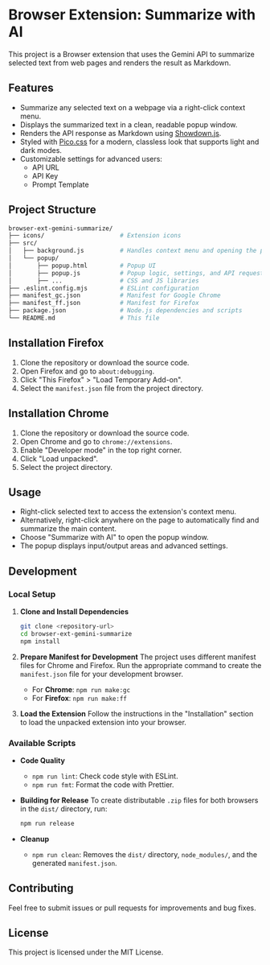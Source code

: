 # Browser Extension: Summarize with AI

This project is a Browser extension that uses the Gemini API to summarize selected text from web pages and renders the result as Markdown.

## Features

- Summarize any selected text on a webpage via a right-click context menu.
- Displays the summarized text in a clean, readable popup window.
- Renders the API response as Markdown using [Showdown.js](http://showdownjs.com/).
- Styled with [Pico.css](https://picocss.com) for a modern, classless look that supports light and dark modes.
- Customizable settings for advanced users:
  - API URL
  - API Key
  - Prompt Template

## Project Structure

```bash
browser-ext-gemini-summarize/
├── icons/                     # Extension icons
├── src/
│   ├── background.js          # Handles context menu and opening the popup
│   └── popup/
│       ├── popup.html         # Popup UI
│       ├── popup.js           # Popup logic, settings, and API requests
│       ├── ...                # CSS and JS libraries
├── .eslint.config.mjs         # ESLint configuration
├── manifest_gc.json           # Manifest for Google Chrome
├── manifest_ff.json           # Manifest for Firefox
├── package.json               # Node.js dependencies and scripts
└── README.md                  # This file
```

## Installation Firefox

1. Clone the repository or download the source code.
2. Open Firefox and go to `about:debugging`.
3. Click "This Firefox" > "Load Temporary Add-on".
4. Select the `manifest.json` file from the project directory.

## Installation Chrome

1. Clone the repository or download the source code.
2. Open Chrome and go to `chrome://extensions`.
3. Enable "Developer mode" in the top right corner.
4. Click "Load unpacked".
5. Select the project directory.

## Usage

- Right-click selected text to access the extension's context menu.
- Alternatively, right-click anywhere on the page to automatically find and summarize the main content.
- Choose "Summarize with AI" to open the popup window.
- The popup displays input/output areas and advanced settings.

## Development

### Local Setup

1. **Clone and Install Dependencies**

   ```bash
   git clone <repository-url>
   cd browser-ext-gemini-summarize
   npm install
   ```

2. **Prepare Manifest for Development**
   The project uses different manifest files for Chrome and Firefox. Run the appropriate command to create the `manifest.json` file for your development browser.
   - For **Chrome**: `npm run make:gc`
   - For **Firefox**: `npm run make:ff`

3. **Load the Extension**
   Follow the instructions in the "Installation" section to load the unpacked extension into your browser.

### Available Scripts

- **Code Quality**
  - `npm run lint`: Check code style with ESLint.
  - `npm run fmt`: Format the code with Prettier.

- **Building for Release**
  To create distributable `.zip` files for both browsers in the `dist/` directory, run:

  ```bash
  npm run release
  ```

- **Cleanup**
  - `npm run clean`: Removes the `dist/` directory, `node_modules/`, and the generated `manifest.json`.

## Contributing

Feel free to submit issues or pull requests for improvements and bug fixes.

## License

This project is licensed under the MIT License.
